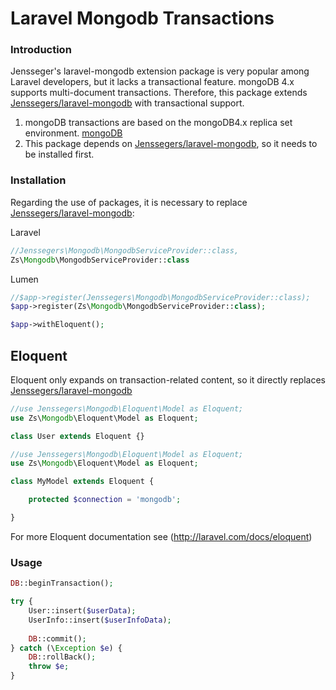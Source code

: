 # Laravel Mongodb Transactions

### Introduction


Jensseger's laravel-mongodb extension package is very popular among Laravel developers, but it lacks a transactional feature. mongoDB 4.x supports multi-document transactions. Therefore, this package extends [Jenssegers/laravel-mongodb](https://github.com/jenssegers/laravel-mongodb) with transactional support.

1. mongoDB transactions are based on the mongoDB4.x replica set environment. [mongoDB](https://docs.mongodb.com/manual/core/transactions)
2. This package depends on [Jenssegers/laravel-mongodb](https://packagist.org/packages/jenssegers/mongodb), so it needs to be installed first.

### Installation

Regarding the use of packages, it is necessary to replace [Jenssegers/laravel-mongodb](https://packagist.org/packages/jenssegers/mongodb#installation):

Laravel
```php
//Jenssegers\Mongodb\MongodbServiceProvider::class,
Zs\Mongodb\MongodbServiceProvider::class
```

Lumen
```php
//$app->register(Jenssegers\Mongodb\MongodbServiceProvider::class);
$app->register(Zs\Mongodb\MongodbServiceProvider::class);

$app->withEloquent();
```

Eloquent
--------
Eloquent only expands on transaction-related content, so it directly replaces [Jenssegers/laravel-mongodb](https://github.com/jenssegers/laravel-mongodb#eloquent)

```php
//use Jenssegers\Mongodb\Eloquent\Model as Eloquent;
use Zs\Mongodb\Eloquent\Model as Eloquent;

class User extends Eloquent {}
```

```php
//use Jenssegers\Mongodb\Eloquent\Model as Eloquent;
use Zs\Mongodb\Eloquent\Model as Eloquent;

class MyModel extends Eloquent {

    protected $connection = 'mongodb';

}
```

For more Eloquent documentation see (http://laravel.com/docs/eloquent)

### Usage

```php
DB::beginTransaction();

try {
    User::insert($userData);
    UserInfo::insert($userInfoData);
    
    DB::commit();
} catch (\Exception $e) {
    DB::rollBack();
    throw $e;
}
```
